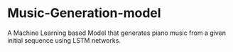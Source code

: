 # Music-Generation-model
A Machine Learning based Model that generates piano music from a given initial sequence using LSTM networks.
